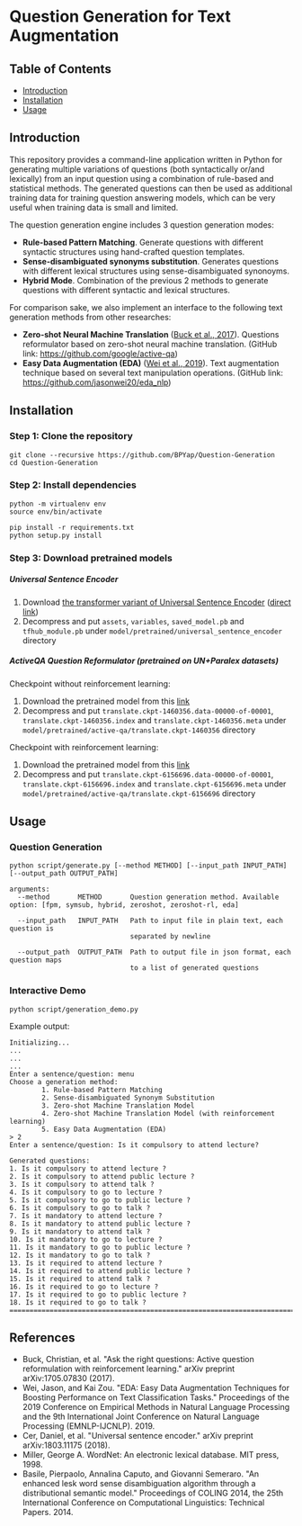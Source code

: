 # Question Generation for Text Augmentation

## Table of Contents  
- [Introduction](#introduction)  
- [Installation](#installation)  
- [Usage](#usage) 

## Introduction
This repository provides a command-line application written in Python for generating multiple variations of questions (both syntactically or/and lexically) from an input question using a combination of rule-based and statistical methods. The generated questions can then be used as additional training data for training question answering models, which can be very useful when training data is small and limited.

The question generation engine includes 3 question generation modes:
- **Rule-based Pattern Matching**. Generate questions with different syntactic structures using hand-crafted question templates.
- **Sense-disambiguated synonyms substitution**. Generates questions with different lexical structures using sense-disambiguated synonoyms.
- **Hybrid Mode**. Combination of the previous 2 methods to generate questions with different syntactic and lexical structures.

For comparison sake, we also implement an interface to the following text generation methods from other researches:
- **Zero-shot Neural Machine Translation** ([Buck et al., 2017](https://arxiv.org/abs/1705.07830)). Questions reformulator based on zero-shot neural machine translation. (GitHub link: https://github.com/google/active-qa)
- **Easy Data Augmentation (EDA)** ([Wei et al., 2019](https://arxiv.org/abs/1901.11196)). Text augmentation technique based on several text manipulation operations. (GitHub link: https://github.com/jasonwei20/eda_nlp) 

## Installation
### Step 1: Clone the repository
```
git clone --recursive https://github.com/BPYap/Question-Generation
cd Question-Generation
```
### Step 2: Install dependencies
```
python -m virtualenv env
source env/bin/activate

pip install -r requirements.txt
python setup.py install
```
### Step 3: Download pretrained models
##### Universal Sentence Encoder
1. Download [the transformer variant of Universal Sentence Encoder](https://tfhub.dev/google/universal-sentence-encoder-large/3) ([direct link](https://tfhub.dev/google/universal-sentence-encoder-large/3?tf-hub-format=compressed))
2. Decompress and put `assets`, `variables`, `saved_model.pb` and `tfhub_module.pb` under `model/pretrained/universal_sentence_encoder` directory
##### ActiveQA Question Reformulator (pretrained on UN+Paralex datasets)
Checkpoint without reinforcement learning:
1. Download the pretrained model from this [link](https://entuedu-my.sharepoint.com/:f:/g/personal/boonpeng001_e_ntu_edu_sg/EsdUVUQHqNRCvkE4b2en5a8BsHmKu4tod8FQKsl61AFs0g?e=ERdYah)
2. Decompress and put `translate.ckpt-1460356.data-00000-of-00001`, `translate.ckpt-1460356.index` and `translate.ckpt-1460356.meta` under `model/pretrained/active-qa/translate.ckpt-1460356` directory

Checkpoint with reinforcement learning:
1. Download the pretrained model from this [link](https://entuedu-my.sharepoint.com/:f:/g/personal/boonpeng001_e_ntu_edu_sg/Enw-gLKV70lJjTzFL2979AIBdNmdvf7A-8V02NO__T9Ofg?e=VqB7Mu)
2. Decompress and put `translate.ckpt-6156696.data-00000-of-00001`, `translate.ckpt-6156696.index` and `translate.ckpt-6156696.meta` under `model/pretrained/active-qa/translate.ckpt-6156696` directory

## Usage
### Question Generation
```
python script/generate.py [--method METHOD] [--input_path INPUT_PATH] [--output_path OUTPUT_PATH]

arguments:
  --method       METHOD       Question generation method. Available option: [fpm, symsub, hybrid, zeroshot, zeroshot-rl, eda]
                            
  --input_path   INPUT_PATH   Path to input file in plain text, each question is
                              separated by newline
                            
  --output_path  OUTPUT_PATH  Path to output file in json format, each question maps 
                              to a list of generated questions
```

### Interactive Demo
```
python script/generation_demo.py
```

Example output:
```
Initializing...
...
...
...
Enter a sentence/question: menu
Choose a generation method:
        1. Rule-based Pattern Matching
        2. Sense-disambiguated Synonym Substitution
        3. Zero-shot Machine Translation Model
        4. Zero-shot Machine Translation Model (with reinforcement learning)
        5. Easy Data Augmentation (EDA)
> 2
Enter a sentence/question: Is it compulsory to attend lecture?

Generated questions:
1. Is it compulsory to attend lecture ?
2. Is it compulsory to attend public lecture ?
3. Is it compulsory to attend talk ?
4. Is it compulsory to go to lecture ?
5. Is it compulsory to go to public lecture ?
6. Is it compulsory to go to talk ?
7. Is it mandatory to attend lecture ?
8. Is it mandatory to attend public lecture ?
9. Is it mandatory to attend talk ?
10. Is it mandatory to go to lecture ?
11. Is it mandatory to go to public lecture ?
12. Is it mandatory to go to talk ?
13. Is it required to attend lecture ?
14. Is it required to attend public lecture ?
15. Is it required to attend talk ?
16. Is it required to go to lecture ?
17. Is it required to go to public lecture ?
18. Is it required to go to talk ?
====================================================================================================
```

## References
- Buck, Christian, et al. "Ask the right questions: Active question reformulation with reinforcement learning." arXiv preprint arXiv:1705.07830 (2017).
- Wei, Jason, and Kai Zou. "EDA: Easy Data Augmentation Techniques for Boosting Performance on Text Classification Tasks." Proceedings of the 2019 Conference on Empirical Methods in Natural Language Processing and the 9th International Joint Conference on Natural Language Processing (EMNLP-IJCNLP). 2019.
- Cer, Daniel, et al. "Universal sentence encoder." arXiv preprint arXiv:1803.11175 (2018).
- Miller, George A. WordNet: An electronic lexical database. MIT press, 1998.
- Basile, Pierpaolo, Annalina Caputo, and Giovanni Semeraro. "An enhanced lesk word sense disambiguation algorithm through a distributional semantic model." Proceedings of COLING 2014, the 25th International Conference on Computational Linguistics: Technical Papers. 2014.
